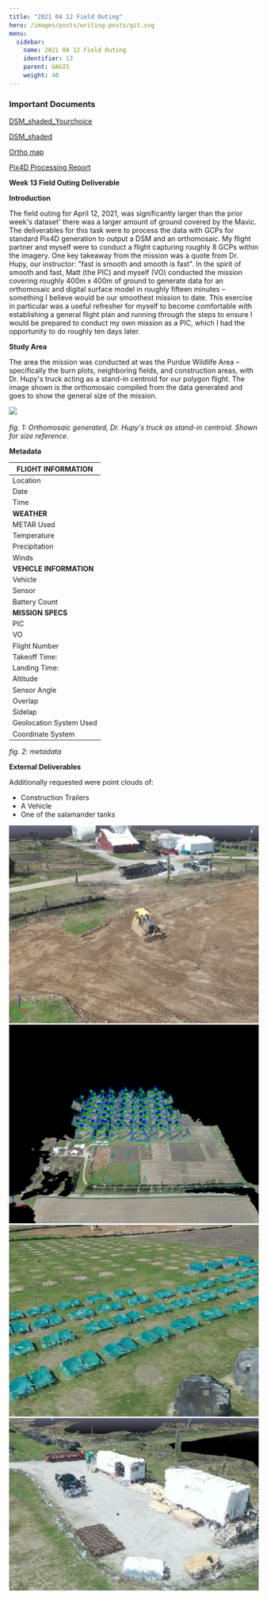 ```yaml
---
title: "2021 04 12 Field Outing"
hero: /images/posts/writing-posts/git.svg
menu:
  sidebar:
    name: 2021 04 12 Field Outing
    identifier: 13
    parent: UAGIS
    weight: 40
---
```


### Important Documents

[DSM_shaded_Yourchoice](/static/files/13/DSM_Shaded_Yourchoice.pdf)

[DSM_shaded](/static/files/13/DSM_Shaded.pdf)

[Ortho map](/static/files/13/Ortho_map2_var.2.pdf)

[Pix4D Processing Report](/static/files/13/2021-04-12_report.pdf)

**Week 13 Field Outing Deliverable**

**Introduction**

The field outing for April 12, 2021, was significantly larger than the prior week&#39;s dataset&#39; there was a larger amount of ground covered by the Mavic. The deliverables for this task were to process the data with GCPs for standard Pix4D generation to output a DSM and an orthomosaic. My flight partner and myself were to conduct a flight capturing roughly 8 GCPs within the imagery. One key takeaway from the mission was a quote from Dr. Hupy, our instructor: &quot;fast is smooth and smooth is fast&quot;. In the spirit of smooth and fast, Matt (the PIC) and myself (VO) conducted the mission covering roughly 400m x 400m of ground to generate data for an orthomosaic and digital surface model in roughly fifteen minutes – something I believe would be our smoothest mission to date. This exercise in particular was a useful refresher for myself to become comfortable with establishing a general flight plan and running through the steps to ensure I would be prepared to conduct my own mission as a PIC, which I had the opportunity to do roughly ten days later.

**Study Area**

The area the mission was conducted at was the Purdue Wildlife Area – specifically the burn plots, neighboring fields, and construction areas, with Dr. Hupy&#39;s truck acting as a stand-in centroid for our polygon flight. The image shown is the orthomosaic compiled from the data generated and goes to show the general size of the mission.

![](RackMultipart20210501-4-17qqz9l_html_8f39b1ba75a81f66.png)

_fig. 1: Orthomosaic generated, Dr. Hupy&#39;s truck as stand-in centroid. Shown for size reference._

**Metadata**

| **FLIGHT INFORMATION** |
| --- |
| Location | Purdue Wildlife Area |
| Date | 12 April 2021 |
| Time | 14:43 |
| **WEATHER** |
| METAR Used | KLAF |
| Temperature | 67degF |
| Precipitation | 1% |
| Winds | 18kt, 32kt gusting |
| **VEHICLE INFORMATION** |
| Vehicle | DJI Mavic Pro 2 |
| Sensor | Ibid |
| Battery Count | 2 |
| **MISSION SPECS** |
| PIC | Matthew Watson |
| VO | Bryan Jacobs |
| Flight Number | 04-05 |
| Takeoff Time: | 14:21 |
| Landing Time: | 14:33 |
| Altitude | 94.14m |
| Sensor Angle | -90deg |
| Overlap | 80% |
| Sidelap | 80% |
| Geolocation System Used | GCP |
| Coordinate System | WGCS 1984 UTM Zone 16 |

_fig. 2: metadata_

**External Deliverables**

Additionally requested were point clouds of:

- Construction Trailers
- A Vehicle
- One of the salamander tanks

![](1.png)
![](2.png)
![](3.png)
![](4.png)